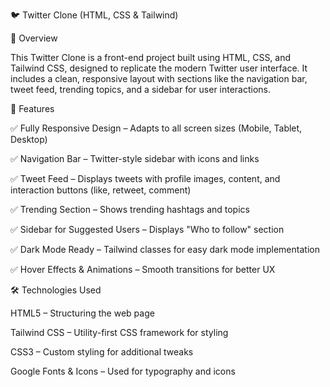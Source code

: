 🐦 Twitter Clone (HTML, CSS & Tailwind)

📌 Overview

This Twitter Clone is a front-end project built using HTML, CSS, and Tailwind CSS, designed to replicate the modern Twitter user interface. It includes a clean, responsive layout with sections like the navigation bar, tweet feed, trending topics, and a sidebar for user interactions.


🚀 Features

✅ Fully Responsive Design – Adapts to all screen sizes (Mobile, Tablet, Desktop)

✅ Navigation Bar – Twitter-style sidebar with icons and links

✅ Tweet Feed – Displays tweets with profile images, content, and interaction buttons (like, retweet, comment)

✅ Trending Section – Shows trending hashtags and topics

✅ Sidebar for Suggested Users – Displays "Who to follow" section

✅ Dark Mode Ready – Tailwind classes for easy dark mode implementation

✅ Hover Effects & Animations – Smooth transitions for better UX


🛠️ Technologies Used

HTML5 – Structuring the web page

Tailwind CSS – Utility-first CSS framework for styling

CSS3 – Custom styling for additional tweaks

Google Fonts & Icons – Used for typography and icons
